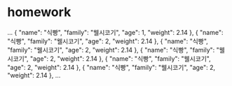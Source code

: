 # homework

...
{
    "name": "식빵",
    "family": "웰시코기",
    "age": 1,
    "weight": 2.14
},
{
    "name": "식빵",
    "family": "웰시코기",
    "age": 2,
    "weight": 2.14
},
{
    "name": "식빵",
    "family": "웰시코기",
    "age": 2,
    "weight": 2.14
},
{
    "name": "식빵",
    "family": "웰시코기",
    "age": 2,
    "weight": 2.14
},
{
    "name": "식빵",
    "family": "웰시코기",
    "age": 2,
    "weight": 2.14
},
{
    "name": "식빵",
    "family": "웰시코기",
    "age": 2,
    "weight": 2.14
},
...
